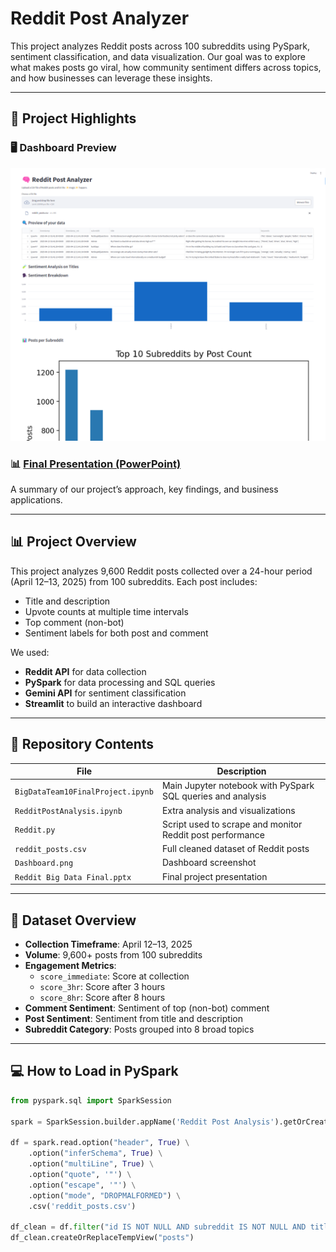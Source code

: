 # Reddit Post Analyzer

This project analyzes Reddit posts across 100 subreddits using PySpark, sentiment classification, and data visualization. Our goal was to explore what makes posts go viral, how community sentiment differs across topics, and how businesses can leverage these insights.

---

## 🚀 Project Highlights

### 🖥️ Dashboard Preview

![Dashboard Preview](./Dashboard.png)

### 📊 [Final Presentation (PowerPoint)](./Reddit%20Big%20Data%20Final.pptx)

A summary of our project’s approach, key findings, and business applications.

---

## 📊 Project Overview

This project analyzes 9,600 Reddit posts collected over a 24-hour period (April 12–13, 2025) from 100 subreddits. Each post includes:

- Title and description
- Upvote counts at multiple time intervals
- Top comment (non-bot)
- Sentiment labels for both post and comment

We used:
- **Reddit API** for data collection  
- **PySpark** for data processing and SQL queries  
- **Gemini API** for sentiment classification  
- **Streamlit** to build an interactive dashboard  

---

## 📁 Repository Contents

| File | Description |
|------|-------------|
| `BigDataTeam10FinalProject.ipynb` | Main Jupyter notebook with PySpark SQL queries and analysis |
| `RedditPostAnalysis.ipynb` | Extra analysis and visualizations |
| `Reddit.py` | Script used to scrape and monitor Reddit post performance |
| `reddit_posts.csv` | Full cleaned dataset of Reddit posts |
| `Dashboard.png` | Dashboard screenshot |
| `Reddit Big Data Final.pptx` | Final project presentation |

---

## 🧠 Dataset Overview

- **Collection Timeframe**: April 12–13, 2025  
- **Volume**: 9,600+ posts from 100 subreddits  
- **Engagement Metrics**:  
  - `score_immediate`: Score at collection  
  - `score_3hr`: Score after 3 hours  
  - `score_8hr`: Score after 8 hours  
- **Comment Sentiment**: Sentiment of top (non-bot) comment  
- **Post Sentiment**: Sentiment from title and description  
- **Subreddit Category**: Posts grouped into 8 broad topics

---

## 💻 How to Load in PySpark

```python
from pyspark.sql import SparkSession

spark = SparkSession.builder.appName('Reddit Post Analysis').getOrCreate()

df = spark.read.option("header", True) \
    .option("inferSchema", True) \
    .option("multiLine", True) \
    .option("quote", '"') \
    .option("escape", '"') \
    .option("mode", "DROPMALFORMED") \
    .csv('reddit_posts.csv')

df_clean = df.filter("id IS NOT NULL AND subreddit IS NOT NULL AND title IS NOT NULL and id LIKE '1%'")
df_clean.createOrReplaceTempView("posts")
